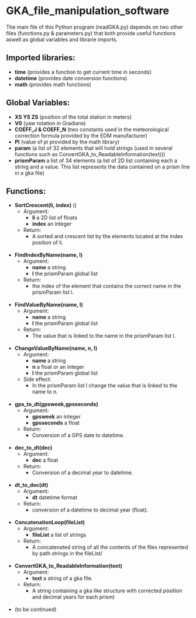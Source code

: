 # GKA_file_manipulation_software
The main file of this Python program (readGKA.py) depends on two other files (functions.py & parameters.py) that both provide useful functions
aswell as global variables and librarie imports.

## Imported libraries:

- **time** (provides a function to get current time in seconds)
- **datetime** (provides date conversion functions)
- **math** (provides math functions)


## Global Variables:

- **XS YS ZS** (position of the total station in meters)
- **V0** (yaw rotation in Gradians)
- **COEFF_J & COEFF_N** (two constants used in the meteorological correction formula provided by the EDM manufacturer)
- **PI** (value of pi provided by the math library)
- **param** (a list of 32 elements that will hold strings (used in several functions such as ConvertGKA_to_ReadableInformation(text)))
- **prismParam** a list of 34 elements (a list of 2D list containing each a string and a value. This list represents the data contained on a prism line in a gka file)


## Functions:

- **SortCrescent(li, index)** ()
    - Argument:
        - **li** a 2D list of floats
        - **index** an integer
    - Return:
        - A sorted and crescent list by the elements located at the index position of li.
        <br/>
- **FindIndexByName(name, l)**
    - Argument:
        - **name** a string
        - **l** the prismParam global list
    - Return:
        - the index of the element that contains the correct name in the prismParam list l.
        <br/>
- **FindValueByName(name, l)**
    - Argument:
        - **name** a string
        - **l** the prismParam global list
    - Return:
        - The value that is linked to the name in the prismParam list l.
        <br/>
- **ChangeValueByName(name, n, l)**
    - Argument:
        - **name** a string
        - **n** a float or an integer
        - **l** the prismParam global list
    - Side effect:
        - In the prismParam list l change the value that is linked to the name to n.
        <br/>
- **gps_to_dt(gpsweek,gpsseconds)**
    - Argument:
        - **gpsweek** an integer
        - **gpsseconds** a float
    - Return:
        - Conversion of a GPS date to datetime.
        <br/>
- **dec_to_dt(dec)**
    - Argument:
        - **dec** a float
    - Return:
        - Conversion of a decimal year to datetime.
        <br/>
- **dt_to_dec(dt)**
    - Argument:
        - **dt** datetime format
    - Return:
        - conversion of a datetime to decimal year (float).
        <br/>
- **ConcatenationLoop(fileList)**
    - Argument:
        - **fileList** a list of strings
    - Return:
        - A concatenated string of all the contents of the files represented by path strings in the fileList/
        <br/>
- **ConvertGKA_to_ReadableInformation(text)**
    - Argument:
        - **text** a string of a gka file.
    - Return:
        - A string containing a gka like structure with corrected position and decimal years for each prism)
        <br/>
- (to be continued)


